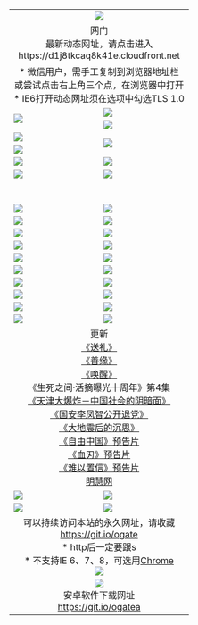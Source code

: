 ﻿<table>
  <tr></tr>
  <tr><td colspan=2 align=center><img src="https://cloud.githubusercontent.com/assets/11880933/13434984/f430fae2-e012-11e5-814f-c2df1e82b247.jpg" /></td></tr>
  <tr><td colspan=2 align=center>网门<br>最新动态网址，请点击进入
<br>https://d1j8tkcaq8k41e.cloudfront.net
    </td>
  </tr>
  <tr>
    <td colspan=2 align=center>* 微信用户，需手工复制到浏览器地址栏<br>或尝试点击右上角三个点，在浏览器中打开
    <br>* IE6打开动态网址须在选项中勾选TLS 1.0</td>
  </tr>
  <tr>
    <td rowspan=2><a href="https://d1j8tkcaq8k41e.cloudfront.net/ogUP.aspx?name=11DKC.mp4&list=11DKC" target="_blank"><img src="https://d1j8tkcaq8k41e.cloudfront.net/Up/11DKC1.jpg" /></a></td> 
    <td><div><a href="https://d1j8tkcaq8k41e.cloudfront.net/ogUP.aspx?name=LRWS.mp4&list=LRWS" target="_blank"><img src="https://d1j8tkcaq8k41e.cloudfront.net/Up/LRWS.jpg" /></a></td>
   </tr>
  <tr>
    <td><a href="https://d1j8tkcaq8k41e.cloudfront.net/ogNiceVedio.aspx" target="_blank"><img src="https://d1j8tkcaq8k41e.cloudfront.net/Up/11TGKDY.jpg" /></a></td>
  </tr>
  <tr>
    <td><a href="https://d1j8tkcaq8k41e.cloudfront.net/ogUP.aspx?name=JQR.mp4&count=2" target="_blank"><img src="https://d1j8tkcaq8k41e.cloudfront.net/Up/JQR.jpg" /></a></td>   
    <td rowspan=2><a href="https://d1j8tkcaq8k41e.cloudfront.net/ogUP.aspx?name=JP.mp4&count=9" target="_blank"><img src="https://d1j8tkcaq8k41e.cloudfront.net/Up/JP.jpg" /></td>
  </tr>
  <tr>
    <td><a href="https://d1j8tkcaq8k41e.cloudfront.net/ogUP.aspx?name=WH.mp4" target="_blank"><img src="https://d1j8tkcaq8k41e.cloudfront.net/Up/WH.jpg" /></a></td>
  </tr>
  <tr>
    <td><a href="https://d1j8tkcaq8k41e.cloudfront.net/ogUP.aspx?name=SSZJ.mp4&list=SSZJ" target="_blank"><img src="https://d1j8tkcaq8k41e.cloudfront.net/Up/SSZJ.jpg" /></a></td>
    <td><a href="https://d1j8tkcaq8k41e.cloudfront.net/ogUP.aspx?name=1XQK.mp4&count=13" target="_blank"><img src="https://d1j8tkcaq8k41e.cloudfront.net/Up/1XQK.jpg" /></a</td>
  </tr>
  <tr>
    <td><a href="https://d1j8tkcaq8k41e.cloudfront.net/ogUP.aspx?name=ZY.mp4&count=2015|16" target="_blank"><img src="https://d1j8tkcaq8k41e.cloudfront.net/Up/ZY.jpg" /></a</td>
    <td><a href="https://d1j8tkcaq8k41e.cloudfront.net/ogUP.aspx?name=XTFY.mp4&count=B|2,A|24" target="_blank"><img src="https://d1j8tkcaq8k41e.cloudfront.net/Up/XTFY.jpg" /></a></td>
  </tr>
  <tr height="40">
  </tr>
  <tr>
    <td><a href="https://d1j8tkcaq8k41e.cloudfront.net/ogUP.aspx?name=4SQQ.mp4&list=4SQQ" target="_blank"><img src="https://d1j8tkcaq8k41e.cloudfront.net/Up/4SQQ0.jpg"/></a></td>
    <td><a href="https://d1j8tkcaq8k41e.cloudfront.net/ogUP.aspx?name=4SHQ.mp4&list=4SHQ" target="_blank"><img src="https://d1j8tkcaq8k41e.cloudfront.net/Up/4SHQ0.jpg"/></a></td>
  </tr>
  <tr>
    <td><a href="https://d1j8tkcaq8k41e.cloudfront.net/ogUP.aspx?name=4SZG.mp4&list=4SZG" target="_blank"><img src="https://d1j8tkcaq8k41e.cloudfront.net/Up/4SZG0.jpg"/></a></td>
    <td><a href="https://d1j8tkcaq8k41e.cloudfront.net/ogUP.aspx?name=4SDJ.mp4&list=4SDJ" target="_blank"><img src="https://d1j8tkcaq8k41e.cloudfront.net/Up/4SDJ0.jpg"/></a></td>
  </tr>
  <tr>
    <td><a href="https://d1j8tkcaq8k41e.cloudfront.net/ogUP.aspx?name=4SGX.mp4&list=4SGX" target="_blank"><img src="https://d1j8tkcaq8k41e.cloudfront.net/Up/4SGX0.jpg"/></a></td>
    <td><a href="https://d1j8tkcaq8k41e.cloudfront.net/ogUP.aspx?name=4SHD.mp4&list=4SHD" target="_blank"><img src="https://d1j8tkcaq8k41e.cloudfront.net/Up/4SHD0.jpg"/></a></td>
  </tr>
  <tr>
    <td><a href="https://d1j8tkcaq8k41e.cloudfront.net/ogUP.aspx?name=4CTX.mp4&list=4CTX" target="_blank"><img src="https://d1j8tkcaq8k41e.cloudfront.net/Up/4CTX0.jpg"/></a></td>
    <td><a href="https://d1j8tkcaq8k41e.cloudfront.net/ogUP.aspx?name=4CWZ.mp4&list=4CWZ" target="_blank"><img src="https://d1j8tkcaq8k41e.cloudfront.net/Up/4CWZ0.jpg"/></a></td>
  </tr>
  <tr>
    <td><a href="https://d1j8tkcaq8k41e.cloudfront.net/onUP.aspx?name=https://d25hxnyejux8es.cloudfront.net/" target="_blank"><img src="https://d1j8tkcaq8k41e.cloudfront.net/Up/0DTW.jpg"/></a></td>
    <td><a href="https://d1j8tkcaq8k41e.cloudfront.net/onUP.aspx?name=https://d240ns8up8earz.cloudfront.net/acenter/" target="_blank"><img src="https://d1j8tkcaq8k41e.cloudfront.net/Up/0TDW.jpg" /></a></td>
  </tr>
  <tr>
    <td><a href="https://d1j8tkcaq8k41e.cloudfront.net/onUP.aspx?name=https://d4508d6vomz2p.cloudfront.net/gb/nsc413.htm" target="_blank"><img src="https://d1j8tkcaq8k41e.cloudfront.net/Up/0DJY.jpg" /></a></td>
    <td><a href="https://d1j8tkcaq8k41e.cloudfront.net/onUP.aspx?name=https://d3bxwq7vzudb5l.cloudfront.net/xtr/gb/prog204.html" target="_blank"><img src="https://d1j8tkcaq8k41e.cloudfront.net/Up/0XTR.jpg" /></a></td>
  </tr>
  <tr>
    <td><a href="https://d1j8tkcaq8k41e.cloudfront.net/onUP.aspx?name=https://d3aj00iefsmfgc.cloudfront.net/" target="_blank"><img src="https://d1j8tkcaq8k41e.cloudfront.net/Up/0MHW.jpg" /></a></td>
    <td><a href="https://d1j8tkcaq8k41e.cloudfront.net/onUP.aspx?name=https://d1sbg9daat0zu5.cloudfront.net/" target="_blank"><img src="https://d1j8tkcaq8k41e.cloudfront.net/Up/0ZJW.jpg" /></a></td>
  </tr>
  <tr>
    <td><a href="https://d1j8tkcaq8k41e.cloudfront.net/ogUP.aspx?name=0FG.zip" target="_blank"><img src="https://d1j8tkcaq8k41e.cloudfront.net/Up/0FG.jpg" /></a></td>
    <td><a href="https://d1j8tkcaq8k41e.cloudfront.net/ogUP.aspx?name=0FGA.apk" target="_blank"><img src="https://d1j8tkcaq8k41e.cloudfront.net/Up/0FGA.jpg" /></a></td>
  </tr>
  <tr>
    <td><a href="https://d1j8tkcaq8k41e.cloudfront.net/ogUP.aspx?name=0U.zip" target="_blank"><img src="https://d1j8tkcaq8k41e.cloudfront.net/Up/0U.jpg" /></a></td>
    <td><a href="https://d1j8tkcaq8k41e.cloudfront.net/ogUP.aspx?name=0UA.apk" target="_blank"><img src="https://d1j8tkcaq8k41e.cloudfront.net/Up/0UA.jpg" /></a></td>
  </tr>
  <tr>
    <td><a href="https://d1j8tkcaq8k41e.cloudfront.net/ogUP.aspx?name=0iPPOTV.zip" target="_blank"><img src="https://d1j8tkcaq8k41e.cloudfront.net/Up/0iPPOTV.jpg" /></a></td>
    <td><a href="https://d1j8tkcaq8k41e.cloudfront.net/ogUP.aspx?name=0iNTD.apk" target="_blank"><img src="https://d1j8tkcaq8k41e.cloudfront.net/Up/0iNTD.jpg" /></a></td>
  </tr>
  <tr>
    <td colspan=2 align=center>更新<br>
      <a href="https://d1j8tkcaq8k41e.cloudfront.net/ogUP.aspx?name=4ESL.mp4" target="_blank">《送礼》</a><br>
      <a href="https://d1j8tkcaq8k41e.cloudfront.net/ogUP.aspx?name=4ESY.mp4" target="_blank">《善缘》</a><br>
      <a href="https://d1j8tkcaq8k41e.cloudfront.net/ogUP.aspx?name=4EHX.mp4" target="_blank">《唤醒》</a><br>
      《生死之间·活摘曝光十周年》第4集</a><br>
      <a href="https://d1j8tkcaq8k41e.cloudfront.net/ogUP.aspx?name=4TJDBZ.mp4" target="_blank">《天津大爆炸－中国社会的阴暗面》</a><br>
      <a href="https://d1j8tkcaq8k41e.cloudfront.net/ogUP.aspx?name=4LFZ.mp4" target="_blank">《国安李凤智公开退党》</a><br>
      <a href="https://d1j8tkcaq8k41e.cloudfront.net/ogUP.aspx?name=4DDZHDCS.mp4" target="_blank">《大地震后的沉思》</a><br>
      <a href="https://d1j8tkcaq8k41e.cloudfront.net/ogUP.aspx?name=11ZYZG0.mp4" target="_blank">《自由中国》预告片</a><br>
      <a href="https://d1j8tkcaq8k41e.cloudfront.net/ogUP.aspx?name=11XR.mp4" target="_blank">《血刃》预告片</a><br>
      <a href="https://d1j8tkcaq8k41e.cloudfront.net/ogUP.aspx?name=11NYZX.mp4&count=2" target="_blank">《难以置信》预告片</a><br>
      <a href="https://d1j8tkcaq8k41e.cloudfront.net/onUP.aspx?name=https://www.minghui.org/" target="_blank">明慧网</a></td>
    </td>
  </tr>
  <tr>
    <td><a href="https://d1j8tkcaq8k41e.cloudfront.net/ogNice.aspx" target="_blank"><img src="https://cloud.githubusercontent.com/assets/11880933/13720378/f84bb392-e841-11e5-8739-815049dd6ff8.jpg" /></a></td>
    <td><a href="https://d1j8tkcaq8k41e.cloudfront.net/onCO.aspx?ob=600事物&op=增删改&args=WH1~%23类型6新闻%7c%23类型6评论&mode=" target="_blank"><img src="https://cloud.githubusercontent.com/assets/11880933/13720380/04d76a16-e842-11e5-8833-e627daa88802.jpg" /></a></td> 
  </tr>
  <tr>
    <td><a href="https://d1j8tkcaq8k41e.cloudfront.net/ogDY.aspx" target="_blank"><img src="https://cloud.githubusercontent.com/assets/11880933/13720384/11817090-e842-11e5-9571-7dc2f1af9f42.jpg" /></a></td>
    <td><a href="https://d1j8tkcaq8k41e.cloudfront.net/ogST.aspx" target="_blank"><img src="https://cloud.githubusercontent.com/assets/11880933/13720385/1467ea3c-e842-11e5-86df-c96c9a556aaf.jpg" /></a></td> 
  </tr>
  <!--tr>
    <td colspan=2 align=center>
      <微信可扫描以下临时二维码<br/>https://bit.ly/1mBQHW8<br/><a href="https://d1j8tkcaq8k41e.cloudfront.net/Up/0WMGDL3.png" target="_blank"><img src="https://d1j8tkcaq8k41e.cloudfront.net/Up/0WMGD3.png"/></a>
  </tr-->
  <tr>
    <td colspan=2 align=center>可以持续访问本站的永久网址，请收藏<br/><a href="https://git.io/ogate" target="_blank">https://git.io/ogate</a><br/>* http后一定要跟s<br/>* 不支持IE 6、7、8，可选用<a href="http://www.odisk.org/Upload/0ChromePortable.zip">Chrome</a><br/><a href="https://d1j8tkcaq8k41e.cloudfront.net/Up/0WMGDL2.png" target="_blank"><img src="https://d1j8tkcaq8k41e.cloudfront.net/Up/0WMGD2.png"/></a></td>
  </tr>
  <tr>
    <td colspan=2 align=center><a href="https://d1j8tkcaq8k41e.cloudfront.net/ogUP.aspx?name=0oGate.apk" target="_blank"><img src="https://cloud.githubusercontent.com/assets/11880933/13720399/75e143ee-e842-11e5-9f0a-1421f423c80f.jpg" /></a><br>安卓软件下载网址<br><a href="https://git.io/ogatea">https://git.io/ogatea</a></td>
  </tr>
  <!--tr>
    <td colspan=2 align=center>可能失效的动态网址
    </td>
  </tr-->
</table>
